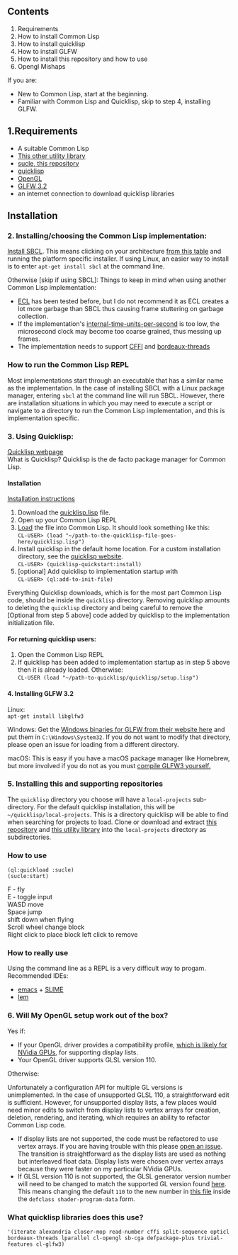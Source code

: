 Contents
-
1. Requirements
2. How to install Common Lisp
3. How to install quicklisp
4. How to install GLFW
5. How to install this repository and how to use
6. Opengl Mishaps

If you are:  
- New to Common Lisp, start at the beginning.
- Familiar with Common Lisp and Quicklisp, skip to step 4, installing GLFW.

1.Requirements
-
- A suitable Common Lisp
- [This other utility library](https://github.com/terminal625/utility)
- [sucle, this repository](https://github.com/terminal625/sucle)
- [quicklisp](https://www.quicklisp.org/beta/)
- [OpenGL](https://www.opengl.org/) 
- [GLFW 3.2](https://www.glfw.org/)
- an internet connection to download quicklisp libraries

Installation
-

### 2. Installing/choosing the Common Lisp implementation:
[Install SBCL](http://www.sbcl.org/). This means clicking on your architecture [from this table](http://www.sbcl.org/platform-table.html) and running the platform specific installer.
If using Linux, an easier way to install is to enter
`apt-get install sbcl` at the command line.

Otherwise [skip if using SBCL]:
Things to keep in mind when using another Common Lisp implementation:
- [ECL](https://common-lisp.net/project/ecl/) has been tested before, but I do not recommend it as ECL creates a lot more garbage than SBCL thus causing frame stuttering on garbage collection.
- If the implementation's [internal-time-units-per-second](http://clhs.lisp.se/Body/v_intern.htm) is too low, the microsecond clock may become too coarse grained, thus messing up frames.
- The implementation needs to support [CFFI](https://common-lisp.net/project/cffi/) and [bordeaux-threads](https://common-lisp.net/project/bordeaux-threads/)

### How to run the Common Lisp REPL
Most implementations start through an executable that has a similar name as the implementation. In the case of installing SBCL with a Linux package manager, entering `sbcl` at the command line will run SBCL. However, there are installation situations in which you may need to execute a script or navigate to a directory to run the Common Lisp implementation, and this is implementation specific. 

### 3. Using Quicklisp:
[Quicklisp webpage](https://www.quicklisp.org/beta/)  
What is Quicklisp? Quicklisp is the de facto package manager for Common Lisp. 
#### Installation
[Installation instructions](https://www.quicklisp.org/beta/#installation)
1. Download the [quicklisp.lisp](https://beta.quicklisp.org/quicklisp.lisp) file. 
2. Open up your Common Lisp REPL
3. [Load](http://clhs.lisp.se/Body/f_load.htm) the file into Common Lisp. It should look something like this:  
`CL-USER> (load "~/path-to-the-quicklisp-file-goes-here/quicklisp.lisp")`
4. Install quicklisp in the default home location. For a custom installation directory, see the [quicklisp website](https://www.quicklisp.org/beta/#loading).  
`CL-USER> (quicklisp-quickstart:install)`
5. [optional] Add quicklisp to implementation startup with   
`CL-USER> (ql:add-to-init-file)`

Everything Quicklisp downloads, which is for the most part Common Lisp code, should be inside the `quicklisp` directory. Removing quicklisp amounts to deleting the `quicklisp` directory and being careful to remove the [Optional from step 5 above] code added by quicklisp to the implementation initialization file.
#### For returning quicklisp users:
1. Open the Common Lisp REPL
2. If quicklisp has been added to implementation startup as in step 5 above then it is already loaded. Otherwise:  
`CL-USER (load "~/path-to-quicklisp/quicklisp/setup.lisp")`

#### 4. Installing GLFW 3.2
Linux:  
`apt-get install libglfw3`

Windows:
Get the [Windows binaries for GLFW from their website here](https://www.glfw.org/download.html) and put them in `C:\Windows\System32`. If you do not want to modify that directory, please open an issue for loading from a different directory.

macOS:
This is easy if you have a macOS package manager like Homebrew, but more involved if you do not as you must [compile GLFW3 yourself.](https://www.glfw.org/docs/latest/compile.html)

### 5. Installing this and supporting repositories
The `quicklisp` directory you choose will have a `local-projects` sub-directory. For the default quicklisp installation, this will be `~/quicklisp/local-projects`. This is a directory quicklisp will be able to find when searching for projects to load. Clone or download and extract [this repository](https://github.com/terminal625/sucle) and [this utility library](https://github.com/terminal625/utility) into the `local-projects` directory as subdirectories.

### How to use 
`(ql:quickload :sucle)`  
`(sucle:start)`

F - fly  
E - toggle input  
WASD move  
Space jump  
shift down when flying  
Scroll wheel change block  
Right click to place block left click to remove  

### How to really use

Using the command line as a REPL is a very difficult way to progam.  
Recommended IDEs:  
- [emacs](https://www.gnu.org/software/emacs/) + [SLIME](https://www.cliki.net/slime-howto)
- [lem](https://github.com/cxxxr/lem)

### 6. Will My OpenGL setup work out of the box?
Yes if:
- If your OpenGL driver provides a compatibility profile, [which is likely for NVidia GPUs](https://stackoverflow.com/questions/4113989/why-were-display-lists-deprecated-in-opengl-3-1), for supporting display lists.
- Your OpenGL driver supports GLSL version 110.

Otherwise:

Unfortunately a configuration API for multiple GL versions is unimplemented. In the case of unsupported GLSL 110, a straightforward edit is sufficient. However, for unsupported display lists, a few places would need minor edits to switch from display lists to vertex arrays for creation, deletion, rendering, and iterating, which requires an ability to refactor Common Lisp code.
- If display lists are not supported, the code must be refactored to use vertex arrays. If you are having trouble with this please [open an issue](https://github.com/terminal625/sucle/issues). The transition is straightforward as the display lists are used as nothing but interleaved float data. Display lists were chosen over vertex arrays because they were faster on my particular NVidia GPUs.
- If GLSL version 110 is not supported, the GLSL generator version number will need to be changed to match the supported GL version found [here](https://en.wikipedia.org/wiki/OpenGL_Shading_Language#Versions). This means changing the default `110` to the new number in [this file](https://github.com/terminal625/sucle/blob/master/src/opengl/glslgen.lisp) inside the `defclass shader-program-data` form.

### What quicklisp libraries does this use?
`'(iterate alexandria closer-mop read-number cffi split-sequence opticl bordeaux-threads lparallel cl-opengl sb-cga defpackage-plus trivial-features cl-glfw3)`
